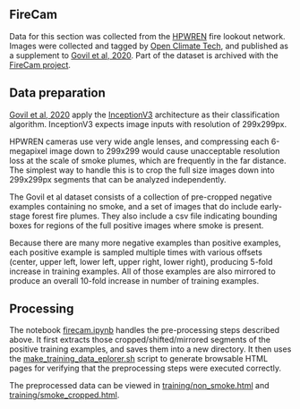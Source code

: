## FireCam

Data for this section was collected from the [HPWREN](https://hpwren.ucsd.edu/) fire lookout network. Images were collected and tagged by [Open Climate Tech](https://openclimatetech.org/), and published as a supplement to [Govil et al, 2020](https://doi.org/10.3390/rs12010166 "Govil, K.; Welch, M.L.; Ball, J.T.; Pennypacker, C.R. Preliminary Results from a Wildfire Detection System Using Deep Learning on Remote Camera Images. Remote Sens. 2020, 12, 166."). Part of the dataset is archived with the [FireCam project](https://github.com/open-climate-tech/firecam/tree/master/datasets/2019a).

## Data preparation

[Govil et al, 2020](https://doi.org/10.3390/rs12010166 "Govil, K.; Welch, M.L.; Ball, J.T.; Pennypacker, C.R. Preliminary Results from a Wildfire Detection System Using Deep Learning on Remote Camera Images. Remote Sens. 2020, 12, 166.") apply the [InceptionV3](https://www.tensorflow.org/api_docs/python/tf/keras/applications/InceptionV3) architecture as their classification algorithm. InceptionV3 expects image inputs with resolution of 299x299px.

HPWREN cameras use very wide angle lenses, and compressing each 6-megapixel image down to 299x299 would cause unacceptable resolution loss at the scale of smoke plumes, which are frequently in the far distance. The simplest way to handle this is to crop the full size images down into 299x299px segments that can be analyzed independently.

The Govil et al dataset consists of a collection of pre-cropped negative examples containing no smoke, and a set of images that do include early-stage forest fire plumes. They also include a csv file indicating bounding boxes for regions of the full positive images where smoke is present.

Because there are many more negative examples than positive examples, each positive example is sampled multiple times with various offsets (center, upper left, lower left, upper right, lower right), producing 5-fold increase in training examples. All of those examples are also mirrored to produce an overall 10-fold increase in number of training examples.

## Processing

The notebook [firecam.ipynb](./firecam.ipynb) handles the pre-processing steps described above.
It first extracts those cropped/shifted/mirrored segments of the positive training examples, and saves them into a new directory. It then uses the [make_training_data_eplorer.sh](./make_training_data_explorer.sh) script to generate browsable HTML pages for verifying that the preprocessing steps were executed correctly.

The preprocessed data can be viewed in [training/non_smoke.html](./training/non_smoke.html) and [training/smoke_cropped.html](./training/smoke_cropped.html).